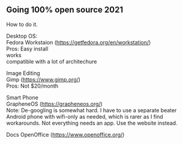 ## Going 100% open source 2021

How to do it.

Desktop OS:  
Fedora Workstaion (https://getfedora.org/en/workstation/)  
  Pros: Easy install  
        works  
        compatible with a lot of architechure 
        
Image Editing  
Gimp (https://www.gimp.org/)  
	Pros: Not $20/month
	
Smart Phone  
GrapheneOS (https://grapheneos.org/)  
Note: De-googling is somewhat hard. I have to use a separate beater Android phone with wifi-only as needed, which is rarer as I find workarounds. Not everything needs an app. Use the website instead.

Docs 
OpenOffice (https://www.openoffice.org/)
